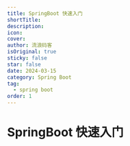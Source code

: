 ```yaml
---
title: SpringBoot 快速入门
shortTitle:
description:
icon:
cover:
author: 流浪码客
isOriginal: true
sticky: false
star: false
date: 2024-03-15
category: Spring Boot
tag: 
  - spring boot
order: 1
---
```


# SpringBoot 快速入门
